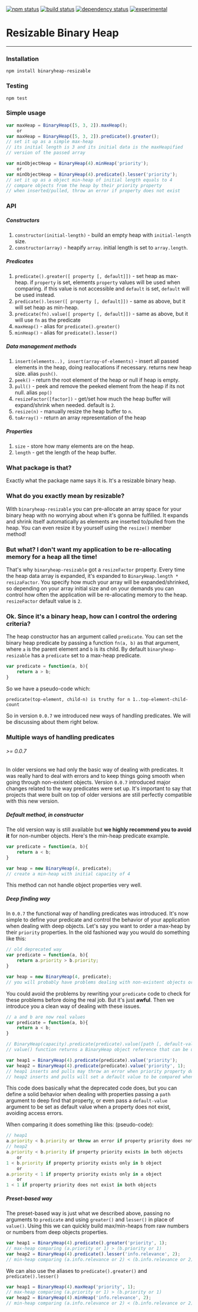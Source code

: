 [![npm status](http://img.shields.io/npm/v/binaryheap-resizable.svg)](https://www.npmjs.org/package/binaryheap-resizable)
[![build status](https://secure.travis-ci.org/rsalesc/binaryheap-resizable.svg)](http://travis-ci.org/rsalesc/binaryheap-resizable)
[![dependency status](https://david-dm.org/rsalesc/binaryheap-resizable.svg)](https://david-dm.org/rsalesc/binaryheap-resizable)
[![experimental](http://img.shields.io/badge/stability-experimental-DD5F0A.svg)](http://nodejs.org/api/documentation.html#documentation_stability_index)

# Resizable Binary Heap
---

### Installation
`npm install binaryheap-resizable`

### Testing
`npm test`

### Simple usage

```javascript
var maxHeap = BinaryHeap([5, 3, 2]).maxHeap();
    or
var maxHeap = BinaryHeap([5, 3, 2]).predicate().greater();
// set it up as a simple max-heap
// its initial length is 3 and its initial data is the maxHeapified
// version of the passed array

var minObjectHeap = BinaryHeap(4).minHeap('priority');
    or
var minObjectHeap = BinaryHeap(4).predicate().lesser('priority');
// set it up as a object min-heap of initial length equals to 4
// compare objects from the heap by their priority property
// when inserted/pulled, throw an error if property does not exist
```

### API

##### Constructors
1. `constructor(initial-length)` - build an empty heap with `initial-length` size.
2. `constructor(array)` - heapify `array`. initial length is set to `array.length`.

##### Predicates
1. `predicate().greater([ property [, default]])` - set heap as max-heap. if `property` is set, elements `property` values will be used when comparing. if this value is not accessible and `default` is set, `default` will be used instead.
2. `predicate().lesser([ property [, default]])` - same as above, but it will set heap as min-heap.
3. `predicate(fn).value([ property [, default]])` - same as above, but it will use `fn` as the predicate
4. `maxHeap()` - alias for `predicate().greater()`
5. `minHeap()` - alias for `predicate().lesser()`

##### Data management methods
1. `insert(elements..), insert(array-of-elements)` - insert all passed elements in the heap, doing reallocations if necessary. returns new heap size. alias `push()`.
2. `peek()` - return the root element of the heap or null if heap is empty.
3. `pull()` - peek and remove the peeked element from the heap if its not null. alias `pop()`
4. `resizeFactor([factor])` - get/set how much the heap buffer will expand/shrink when needed. default is `2`.
5. `resize(n)` - manually resize the heap buffer to `n`.
6. `toArray()` - return an array representation of the heap

##### Properties
1. `size` - store how many elements are on the heap.
2. `length` - get the length of the heap buffer.

### What package is that?

Exactly what the package name says it is. It's a resizable binary heap.

### What do you exactly mean by resizable?

With `binaryheap-resizable` you can pre-allocate an array space for your binary heap with no worrying about when it's gonna be fulfilled. It expands and shrink itself automatically as elements are inserted to/pulled from the heap. You can even resize it by yourself using the `resize()` member method!

### But what? I don't want my application to be re-allocating memory for a heap all the time!

That's why `binaryheap-resizable` got a `resizeFactor` property. Every time the heap data array is expanded, it's expanded to `BinaryHeap.length * resizaFactor`. You specify how much your array will be expanded/shrinked, so depending on your array initial size and on your demands you can control how often the application will be re-allocating memory to the heap. `resizeFactor` default value is `2`.

### Ok. Since it's a binary heap, how can I control the ordering criteria?

The heap constructor has an argument called `predicate`. You can set the binary heap predicate by passing a function `fn(a, b)` as that argument, where `a` is the parent element and `b` is its child. By default `binaryheap-resizable` has a `predicate` set to a max-heap predicate.

```javascript
var predicate = function(a, b){
    return a > b;
}
```
So we have a pseudo-code which:

```
predicate(top-element, child-n) is truthy for n 1..top-element-child-count
```

So in version `0.0.7` we introduced new ways of handling predicates. We will be discussing about them right below.

### Multiple ways of handling predicates
###### *>= 0.0.7*

In older versions we had only the basic way of dealing with predicates. It was really hard to deal with errors and to keep things going smooth when going through non-existent objects. Version `0.0.7` introduced major changes related to the way predicates were set up. It's important to say that projects that were built on top of older versions are still perfectly compatible with this new version.

##### Default method, in constructor

The old version way is still available but **we highly recommend you to avoid it** for non-number objects. Here's the min-heap predicate example.

```javascript
var predicate = function(a, b){
    return a < b;
}

var heap = new BinaryHeap(4, predicate);
// create a min-heap with initial capacity of 4
```

This method can not handle object properties very well.

##### Deep finding way

In `0.0.7` the functional way of handling predicates was introduced. It's now simple to define your predicate and control the behavior of your application when dealing with deep objects. Let's say you want to order a max-heap by their `priority` properties. In the old fashioned way you would do something like this:

```javascript
// old deprecated way
var predicate = function(a, b){
    return a.priority > b.priority;
}

var heap = new BinaryHeap(4, predicate);
// you will probably have problems dealing with non-existent objects or null properties
```

You could avoid the problems by rewriting your `predicate` code to check for these problems before doing the real job. But it's just **awful**. Then we introduce you a clean way of dealing with these issues.

```javascript
// a and b are now real values
var predicate = function(a, b){
    return a < b;
}

// BinaryHeap(capacity).predicate(predicate).value([path [, default-value]])
// value() function returns a BinaryHeap object reference that can be used

var heap1 = BinaryHeap(4).predicate(predicate).value('priority');
var heap2 = BinaryHeap(4).predicate(predicate).value('priority', 1);
// heap1 inserts and pulls may throw an error when priority property does not exist
// heap2 inserts and pulls will set a default value to be compared when priority property does not exist
```

This code does basically what the deprecated code does, but you can define a solid behavior when dealing with properties passing a `path` argument to deep find that property, or even pass a `default-value` argument to be set as default value when a property does not exist, avoiding access errors.

When comparing it does something like this: (pseudo-code):
```javascript
// heap1
a.priority < b.priority or throw an error if property priority does not exist
// heap2
a.priority < b.priority if property priority exists in both objects
    or
1 < b.priority if property priority exists only in b object
    or
a.priority < 1 if property priority exists only in a object
    or
1 < 1 if property priority does not exist in both objects
```

##### Preset-based way

The preset-based way is just what we described above, passing no arguments to `predicate` and using `greater()` and `lesser()` in place of `value()`. Using this we can quickly build max/min-heaps from raw numbers or numbers from deep objects properties.

```javascript
var heap1 = BinaryHeap(4).predicate().greater('priority', 1);
// max-heap comparing (a.priority or 1) > (b.priority or 1)
var heap2 = BinaryHeap(4).predicate().lesser('info.relevance', 2);
// min-heap comparing (a.info.relevance or 2) < (b.info.relevance or 2)
```

We can also use the aliases to `predicate().greater()` and `predicate().lesser()`

```javascript
var heap1 = BinaryHeap(4).maxHeap('priority', 1);
// max-heap comparing (a.priority or 1) > (b.priority or 1)
var heap2 = BinaryHeap(4).minHeap('info.relevance', 2);
// min-heap comparing (a.info.relevance or 2) < (b.info.relevance or 2)
```
